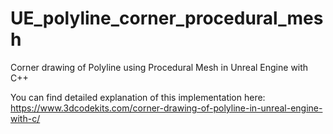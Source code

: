 # UE_polyline_corner_procedural_mesh
Corner drawing of Polyline using Procedural Mesh in Unreal Engine with C++

You can find detailed explanation of this implementation here:
https://www.3dcodekits.com/corner-drawing-of-polyline-in-unreal-engine-with-c/
